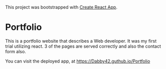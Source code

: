 This project was bootstrapped with [Create React App](https://github.com/facebook/create-react-app).

# Portfolio 

This is a portfolio website that describes a Web developer. It was my first trial utilizing react. 3 of the pages are served correctly and also the contact form also. 

You can visit the deployed app, at https://Dabby42.guthub.io/Portfolio
